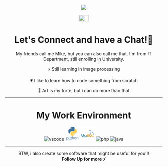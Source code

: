 <p align="center">
<img src="https://capsule-render.vercel.app/api?type=waving&color=97DBAE&height=100&section=header&text=Hello%20and%20Welcome%20😄&fontSize=50&fontColor=b7a9f5" />
</p>

<p align="center">
<img src="https://media1.tenor.com/images/5bba3962f78bac3777d220c570d5b178/tenor.gif?itemid=15982745" width="25%" height="25%">
</p>

<h1 align="center">
  Let's Connect and have a Chat!💬
</h1>

<p align="center">My friends call me Mike, but you can also call me that.
  I'm from IT Department, still enrolling in University.</p>

<p align="center">⚡ Still learning in image processing</p>

<p align="center">💗 I like to learn how to code something from scratch</p>

<p align="center">🎵 Art is my forte, but i can do more than that</p>


---

<h1 align="center">
  My Work Environment
</h1>

<p align="center">
<img src="https://cdn.jsdelivr.net/gh/devicons/devicon/icons/vscode/vscode-original.svg" alt="vscode" width="45" height="45"/>
<img src="https://raw.githubusercontent.com/devicons/devicon/master/icons/python/python-original-wordmark.svg" alt="python" width="45" height="45" />
<img src="https://raw.githubusercontent.com/devicons/devicon/master/icons/mysql/mysql-original-wordmark.svg" alt="mysql" width="45" height="45" />
<img src="https://cdn.jsdelivr.net/gh/devicons/devicon/icons/php/php-original.svg" alt="php" width="45" height="45"/>
<img src="https://cdn.iconscout.com/icon/free/png-256/java-60-1174953.png" alt="java" width="45" height="45"/>
 
---

<p align="center">
BTW, i also create some software that might be useful for you!!!
<br><b>Follow Up for more ⚡</b>
</p>



